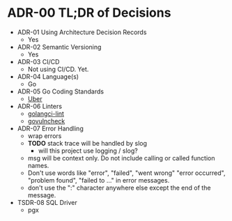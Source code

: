 # ADR-00 TL;DR of Decisions

- ADR-01 Using Architecture Decision Records
  - Yes
- ADR-02 Semantic Versioning
  - Yes
- ADR-03 CI/CD
  - Not using CI/CD. Yet.
- ADR-04 Language(s)
  - Go
- ADR-05 Go Coding Standards
  - [Uber](https://github.com/uber-go/guide/blob/master/style.md)
- ADR-06 Linters
  - [golangci-lint](https://golangci-lint.run/)
  - [govulncheck](https://pkg.go.dev/golang.org/x/vuln/cmd/govulncheck) 
- ADR-07 Error Handling
  - wrap errors
  - **TODO** stack trace will be handled by slog
    - will this project use logging / slog?
  - msg will be context only. Do not include calling or called function names. 
  - Don't use words like "error", "failed", "went wrong" "error occurred", "problem found", "failed to ..." in error messages.
  - don't use the ":" character anywhere else except the end of the message. 
- TSDR-08 SQL Driver
  - pgx